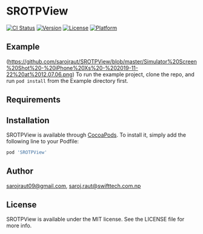 # SROTPView

[![CI Status](https://img.shields.io/travis/sarojraut09@gmail.com/SROTPView.svg?style=flat)](https://travis-ci.org/sarojraut09@gmail.com/SROTPView)
[![Version](https://img.shields.io/cocoapods/v/SROTPView.svg?style=flat)](https://cocoapods.org/pods/SROTPView)
[![License](https://img.shields.io/cocoapods/l/SROTPView.svg?style=flat)](https://cocoapods.org/pods/SROTPView)
[![Platform](https://img.shields.io/cocoapods/p/SROTPView.svg?style=flat)](https://cocoapods.org/pods/SROTPView)

## Example
(https://github.com/sarojraut/SROTPView/blob/master/Simulator%20Screen%20Shot%20-%20iPhone%20Xs%20-%202019-11-22%20at%2012.07.06.png)
To run the example project, clone the repo, and run `pod install` from the Example directory first.

## Requirements

## Installation

SROTPView is available through [CocoaPods](https://cocoapods.org). To install
it, simply add the following line to your Podfile:

```ruby
pod 'SROTPView'
```

## Author

sarojraut09@gmail.com, saroj.raut@swifttech.com.np

## License

SROTPView is available under the MIT license. See the LICENSE file for more info.
